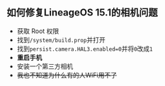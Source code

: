 ## 如何修复LineageOS 15.1的相机问题
- 获取 Root 权限
- 找到`/system/build.prop`并打开
- 找到`persist.camera.HAL3.enabled=0`并将`0`改成`1`
- **重启手机**
- 安装一个第三方相机
- ~~我也不知道为什么有的人WiFi用不了~~

